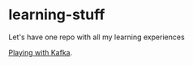 # learning-stuff
Let's have one repo with all my learning experiences

[Playing with Kafka](playing-with-Kafka.md).
